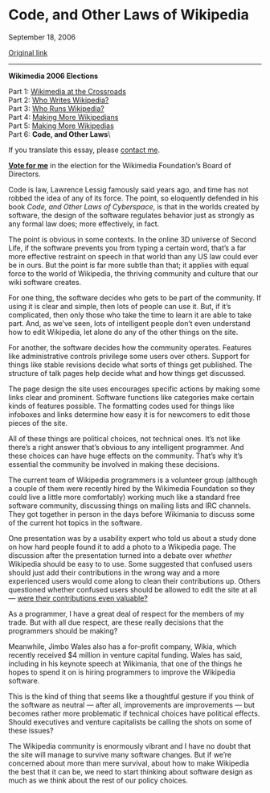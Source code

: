 Code, and Other Laws of Wikipedia
=================================

September 18, 2006

[Original link](http://www.aaronsw.com/weblog/wikicodeislaw)

* * * * *

**Wikimedia 2006 Elections**

Part 1: [Wikimedia at the
Crossroads](http://aaronsw.com/weblog/wikiroads)\
 Part 2: [Who Writes
Wikipedia?](http://aaronsw.com/weblog/whowriteswikipedia)\
 Part 3: [Who Runs
Wikipedia?](http://aaronsw.com/weblog/whorunswikipedia)\
 Part 4: [Making More
Wikipedians](http://aaronsw.com/weblog/morewikipedians)\
 Part 5: [Making More
Wikipedias](http://aaronsw.com/weblog/morewikipedias)\
 Part 6: **Code, and Other Laws**\

If you translate this essay, please [contact me](mailto:me@aaronsw.com).

**[Vote for me](http://en.wikipedia.org/wiki/User:AaronSw/Election)** in
the election for the Wikimedia Foundation’s Board of Directors.

Code is law, Lawrence Lessig famously said years ago, and time has not
robbed the idea of any of its force. The point, so eloquently defended
in his book *Code, and Other Laws of Cyberspace*, is that in the worlds
created by software, the design of the software regulates behavior just
as strongly as any formal law does; more effectively, in fact.

The point is obvious in some contexts. In the online 3D universe of
Second Life, if the software prevents you from typing a certain word,
that’s a far more effective restraint on speech in that world than any
US law could ever be in ours. But the point is far more subtle than
that; it applies with equal force to the world of Wikipedia, the
thriving community and culture that our wiki software creates.

For one thing, the software decides who gets to be part of the
community. If using it is clear and simple, then lots of people can use
it. But, if it’s complicated, then only those who take the time to learn
it are able to take part. And, as we’ve seen, lots of intelligent people
don’t even understand how to edit Wikipedia, let alone do any of the
other things on the site.

For another, the software decides how the community operates. Features
like administrative controls privilege some users over others. Support
for things like stable revisions decide what sorts of things get
published. The structure of talk pages help decide what and how things
get discussed.

The page design the site uses encourages specific actions by making some
links clear and prominent. Software functions like categories make
certain kinds of features possible. The formatting codes used for things
like infoboxes and links determine how easy it is for newcomers to edit
those pieces of the site.

All of these things are political choices, not technical ones. It’s not
like there’s a right answer that’s obvious to any intelligent
programmer. And these choices can have huge effects on the community.
That’s why it’s essential the community be involved in making these
decisions.

The current team of Wikipedia programmers is a volunteer group (although
a couple of them were recently hired by the Wikimedia Foundation so they
could live a little more comfortably) working much like a standard free
software community, discussing things on mailing lists and IRC channels.
They got together in person in the days before Wikimania to discuss some
of the current hot topics in the software.

One presentation was by a usability expert who told us about a study
done on how hard people found it to add a photo to a Wikipedia page. The
discussion after the presentation turned into a debate over *whether*
Wikipedia should be easy to to use. Some suggested that confused users
should just add their contributions in the wrong way and a more
experienced users would come along to clean their contributions up.
Others questioned whether confused users should be allowed to edit the
site at all — [were their contributions even
valuable?](http://www.aaronsw.com/weblog/whowriteswikipedia)

As a programmer, I have a great deal of respect for the members of my
trade. But with all due respect, are these really decisions that the
programmers should be making?

Meanwhile, Jimbo Wales also has a for-profit company, Wikia, which
recently received \$4 million in venture capital funding. Wales has
said, including in his keynote speech at Wikimania, that one of the
things he hopes to spend it on is hiring programmers to improve the
Wikipedia software.

This is the kind of thing that seems like a thoughtful gesture if you
think of the software as neutral — after all, improvements are
improvements — but becomes rather more problematic if technical choices
have political effects. Should executives and venture capitalists be
calling the shots on some of these issues?

The Wikipedia community is enormously vibrant and I have no doubt that
the site will manage to survive many software changes. But if we’re
concerned about more than mere survival, about how to make Wikipedia the
best that it can be, we need to start thinking about software design as
much as we think about the rest of our policy choices.

